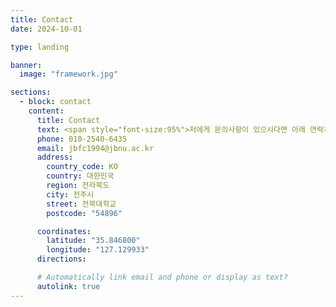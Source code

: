 ```yaml
---
title: Contact
date: 2024-10-01

type: landing

banner:
  image: "framework.jpg"

sections:
  - block: contact
    content:
      title: Contact
      text: <span style="font-size:95%">저에게 문의사항이 있으시다면 아래 연락처로 문의 바랍니다.</span>
      phone: 010-2540-6435
      email: jbfc1994@jbnu.ac.kr
      address:
        country_code: KO
        country: 대한민국
        region: 전라북도
        city: 전주시
        street: 전북대학교
        postcode: "54896"

      coordinates:
        latitude: "35.846800"
        longitude: "127.129933"
      directions:

      # Automatically link email and phone or display as text?
      autolink: true
---
```

